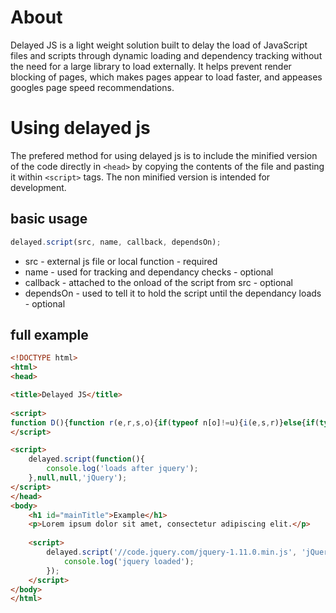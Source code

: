 About
==========

Delayed JS is a light weight solution built to delay the load of JavaScript files and scripts through dynamic loading and dependency tracking without the need for a large library to load externally. It helps prevent render blocking of pages, which makes pages appear to load faster, and appeases googles page speed recommendations.

Using delayed js
==========
The prefered method for using delayed js is to include the minified version of the code directly in ```<head>``` by copying the contents of the file and pasting it within ```<script>``` tags. The non minified version is intended for development.

## basic usage

```js
delayed.script(src, name, callback, dependsOn);
```

* src - external js file or local function - required
* name - used for tracking and dependancy checks - optional
* callback - attached to the onload of the script from src - optional
* dependsOn - used to tell it to hold the script until the dependancy loads - optional

## full example

```html
<!DOCTYPE html>
<html>
<head>

<title>Delayed JS</title>
    
<script>
function D(){function r(e,r,s,o){if(typeof n[o]!=u){i(e,s,r)}else{if(typeof t[o]==u)t[o]=[];t[o].push({src:e,name:r,cb:s})}}function i(e,t,n){if(typeof e==f){e()}else{var r=d.createElement("script");r.async=true;r.onload=function(){s(t,n)};r.src=e;var i=d.getElementsByTagName("body")[0];i.appendChild(r)}}function s(e,r){n[r]=true;if(typeof e==f)e();if(typeof t[r]=="object"){for(var s=0;s<t[r].length;s++){i(t[r][s].src,t[r][s].cb,t[r][s].name)}delete t[r]}}var e=this,t=[],n=[],d=document,f="function",u="undefined";this.script=function(e,t,n,s){if(s){r(e,t,n,s)}else{i(e,n,t)}}}delayed=new D();
</script>

<script>
    delayed.script(function(){
        console.log('loads after jquery');
    },null,null,'jQuery');
</script>
</head>
<body>
    <h1 id="mainTitle">Example</h1>
    <p>Lorem ipsum dolor sit amet, consectetur adipiscing elit.</p>
    
    <script>
        delayed.script('//code.jquery.com/jquery-1.11.0.min.js', 'jQuery', function(){
            console.log('jquery loaded');
        });
    </script>
</body>
</html>

```